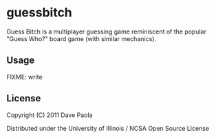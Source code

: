 # guessbitch

Guess Bitch is a multiplayer guessing game reminiscent of the popular "Guess Who?" board game (with similar mechanics).

## Usage

FIXME: write

## License

Copyright (C) 2011 Dave Paola

Distributed under the University of Illinois / NCSA Open Source License
